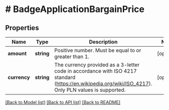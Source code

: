 # # BadgeApplicationBargainPrice

## Properties

Name | Type | Description | Notes
------------ | ------------- | ------------- | -------------
**amount** | **string** | Positive number. Must be equal to or greater than 1. | [optional] 
**currency** | **string** | The currency provided as a 3-letter code in accordance with ISO 4217 standard (https://en.wikipedia.org/wiki/ISO_4217). Only PLN values is supported. | [optional] 

[[Back to Model list]](../../README.md#documentation-for-models) [[Back to API list]](../../README.md#documentation-for-api-endpoints) [[Back to README]](../../README.md)


